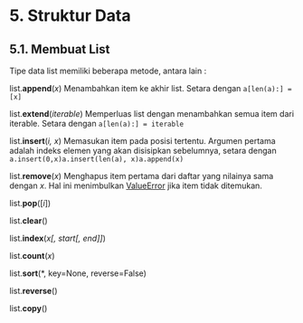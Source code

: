 # 5. Struktur Data
## 5.1. Membuat List
Tipe data list memiliki beberapa metode, antara lain :

list.**append**(*x*)
	Menambahkan item ke akhir list. Setara dengan `a[len(a):] = [x]`
	
list.**extend**(*iterable*)
	Memperluas list dengan menambahkan semua item dari iterable. Setara dengan `a[len(a):] = iterable`

list.**insert**(*i, x*)
	Memasukan item pada posisi tertentu. Argumen pertama adalah indeks elemen yang akan disisipkan sebelumnya, setara dengan `a.insert(0,x)a.insert(len(a), x)a.append(x)`

list.**remove**(*x*)
	Menghapus item pertama dari daftar yang nilainya sama dengan *x*. Hal ini menimbulkan [ValueError](https://docs.python.org/3/library/exceptions.html#ValueError) jika item tidak ditemukan.

list.**pop**([*i*])
	

list.**clear**()
	

list.**index**(*x[, start[, end]]*)
	

list.**count**(*x*)
	

list.**sort**(*, key=None, reverse=False)
	

list.**reverse**()
	

list.**copy**()
	